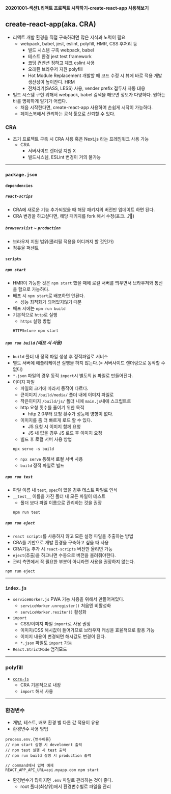 **20201001-섹션1.리액트 프로젝트 시작하기-create-react-app 사용해보기**

## create-react-app(aka. CRA)
- 리액트 개발 환경을 직접 구축하려면 많은 지식과 노력이 필요
    - webpack, babel, jest, eslint, polyfill, HMR, CSS 후처리 등
      - 빌드 시스템 구축 webpack, babel
      - 테스트 환경 jest test framework
      - 코딩 컨벤션 정하고 체크 eslint 사용
      - 오래된 브라우저 지원 polyfill
      - Hot Module Replacement 개발할 때 코드 수정 시 뷰에 바로 적용 개발 생산성이 높이잔디. HRM
      - 전처리기(SASS, LESS) 사용, vender prefix 접두사 자동 대응
- 빌드 시스템 구현 위해서 webpack, babel 검색을 해보면 정보가 다양하다. 원하는 바를 명확하게 알기가 어렵다.
  - 처음 시작한다면, create-react-app 사용하여 손쉽게 시작이 가능하다.
  - 페이스북에서 관리하는 공식 툴으로 신뢰할 수 있다.

### CRA
- 초기 프로젝트 구축 시 CRA 사용 혹은 Next.js 라는 프레임워크 사용 가능
  - CRA
    - 서버사이드 랜더링 지원 X
    - 빌드시스템, ESLint 변경이 거의 불가능
---

### `package.json`
#### `dependencies` 
##### `react-scrips`
- CRA에 새로운 기능 추가되었을 때 해당 패키지의 버전만 업데이트 하면 된다.
- CRA 변경을 하고싶다면, 해당 패키지를 fork 해서 수정(포크...?🐷)
##### `browserslist` ~ `production`
- 브라우저 지원 범위(폴리필 적용을 어디까지 할 것인가)
- 점유율 퍼센트

#### `scripts`
##### `npm start` 
- HMR이 가능한 것은 `npm start` 했을 때에 로컬 서버를 띄우면서 브라우저와 통신을 함으로 가능하다.
- 배포 시 `npm start`로 배포하면 안된다.
  - 성능 최적화가 되어있지않기 때문
- 배포 시에는 `npm run build`
- 기본적으로 `http`로 실행
  - `https` 실행 방법
  ```
  HTTPS=ture npm start
  ```
##### `npm run build` (배포 시 사용)
- `build` 폴더 내 정적 파일 생성 후 정적파일로 서비스
- 별도 서버에 애플리케이션 실행을 하지 않는다.(= 서버사이드 랜더링으로 동작할 수 없다)
- `*.json` 파일의 경우 동적 `import`시 별도의 js 파일로 만들어진다.
- 이미지 파일
  - 파일의 크기에 따라서 동작이 다르다.
  - 큰이미지 `/build/media/` 폴더 내에 이미지 파일로
  - 작은이미지 `/build/js/` 폴더 내에 `main.js`내에 스크립트로
  - http 요청 횟수를 줄이기 위한 목적
    - http 2.0부터 요청 횟수가 성능에 영향이 없다.
  - 이미지를 좀 더 빠르게 로드 할 수 있다.
    - JS 요청 시 이미지 함께 요청
    - JS 내 없을 경우 JS 로드 후 이미지 요청 
  - 빌드 후 로컬 서버 사용 방법
  ```
  npx serve -s build
  ```
  - `npx serve` 통해서 로컬 서버 사용
  - `build` 정적 파일로 빌드
##### `npm run test`
- 파일 이름 내 `test`, `spec`이 있을 경우 테스트 파일로 인식
- `__test__` 이름을 가진 폴더 내 모든 파일이 테스트
  - 폴더 보다 파일 이름으로 관리하는 것을 권장
  ```
  npm run test
  ```
##### `npm run eject`
- `react scripts`를 사용하지 않고 모든 설정 파일을 추출하는 방법
- CRA를 기반으로 개발 환경을 구축하고 싶을 때 사용
- CRA기능 추가 시 `react-scripts` 버전만 올리면 가능 
- `eject`(추출)을 하고나면 수동으로 버전을 올려줘야한다.
- 관리 측면에서 꼭 필요한 부분이 아니라면 사용을 권장하지 않는다.
```
npm run eject
```
---  
### `index.js`
- `serviceWorker.js` PWA 기능 사용을 위해서 만들어져있다.
  - `serviceWorker.unregister()` 처음엔 비활성화
  - `serviceWorker.resiter()` 활성화
- `import`
  - CSS/이미지 파일 `import`로 사용 권장
  - 이미지/CSS 해시값이 들어가므로 브라우저 캐싱을 효율적으로 활용 가능
  - 이미지 내용이 변경되면 해시값도 변경이 된다.
  - `*.json` 파일도 `import` 가능
- `React.StrictMode` 엄격모드
---
### polyfill
- [`core-js`](https://github.com/zloirock/core-js)
  - CRA 기본적으로 내장
  - `import` 해서 사용
---
### 환경변수
- 개발, 테스트, 배포 환경 별 다른 값 적용이 유용
- 환경변수 사용 방법
```
process.env.{변수이름}
// npm start 실행 시 develoment 출력
// npm test 실행 시 test 출력
// npm run build 실행 시 production 출력

// command에서 입력 예제
REACT_APP_API_URL=api.myapp.com npm start
```
- 환경변수가 많아지면 `.env` 파일로 관리하는 것이 좋다.
  - root 폴더(최상위)에서 환경변수별로 파일을 관리